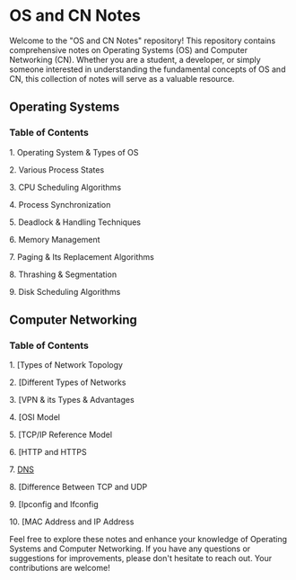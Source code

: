 # OS and CN Notes

Welcome to the "OS and CN Notes" repository! This repository contains comprehensive notes on Operating Systems (OS) and Computer Networking (CN). Whether you are a student, a developer, or simply someone interested in understanding the fundamental concepts of OS and CN, this collection of notes will serve as a valuable resource.

## Operating Systems

### Table of Contents

1\. Operating System & Types of OS

2\. Various Process States

3\. CPU Scheduling Algorithms

4\. Process Synchronization

5\. Deadlock & Handling Techniques

6\. Memory Management

7\. Paging & Its Replacement Algorithms

8\. Thrashing & Segmentation

9\. Disk Scheduling Algorithms


## Computer Networking

### Table of Contents

1\. [Types of Network Topology

2\. [Different Types of Networks

3\. [VPN & its Types & Advantages

4\. [OSI Model

5\. [TCP/IP Reference Model

6\. [HTTP and HTTPS

7\. [DNS](#dns)

8\. [Difference Between TCP and UDP

9\. [Ipconfig and Ifconfig

10\. [MAC Address and IP Address



Feel free to explore these notes and enhance your knowledge of Operating Systems and Computer Networking. If you have any questions or suggestions for improvements, please don't hesitate to reach out. Your contributions are welcome!
